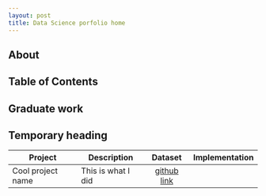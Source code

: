 ```yaml
---
layout: post
title: Data Science porfolio home
---
```


## About 

## Table of Contents

## Graduate work

## Temporary heading
| Project | Description | Dataset | Implementation
| --- | --- | :---:| :---:
Cool project name | This is what I did | [github link](www.reddit.com)

